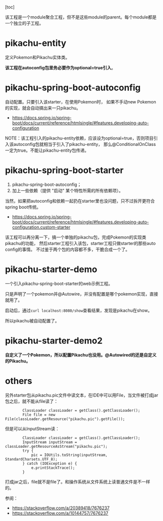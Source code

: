 [toc]

该工程是一个module聚合工程，但不是这些module的parent。每个module都是一个独立的子工程。

# pikachu-entity
定义Pokemon和Pikachu实体类。

**该工程在autoconfig包里务必要作为optional=true引入**。

# pikachu-spring-boot-autoconfig
自动配置。只要引入该starter，在使用Pokemon时，
如果不手动new Pokemon的实现，就会自动搞出来一只pikachu。

- https://docs.spring.io/spring-boot/docs/current/reference/htmlsingle/#features.developing-auto-configuration

NOTE：该工程引入的pikachu-entity依赖，应该设为optional=true，否则项目引入该autoconfig包就相当于引入了pikachu-entity，
那么@ConditionalOnClass一定为true。不能让pikachu-entity包传递。

# pikachu-spring-boot-starter
1. pikachu-spring-boot-autoconfig；
2. 加上一些依赖（提供 "启动" 某个特性所需的所有依赖项）。

当然，如果把autoconfig和依赖一起扔在starter里也没问题，只不过拆开更符合spring boot传统。

- https://docs.spring.io/spring-boot/docs/current/reference/htmlsingle/#features.developing-auto-configuration.custom-starter

该工程可以再分离一下，搞一个单独的pikachu包，完成Pokemon的实现类pikachu的功能，
然后starter工程引入该包，starter工程只做starter的那些auto config的事情。
不过鉴于两个包的内容都不多，干脆合成一个了。

# pikachu-starter-demo
一个引入pikachu-spring-boot-starter的web示例工程。

只是声明了一个pokemon并@Autowire，并没有配置是哪个pokemon实现，直接就用了。

启动后，通过`curl localhost:8080/show`查看结果，发现是pikachu在show。

所以pikachu被自动配置了。

# pikachu-starter-demo2
**自定义了一个Pokemon，所以配置Pikachu也没用。@Autowired的还是自定义的Pikachu。**

# others
另外starter包从pikachu.pic文件中读文本，在IDE中可以用File，当文件被打成jar包之后，就不能从file读了：
```
        ClassLoader classLoader = getClass().getClassLoader();
        File file = new File(classLoader.getResource("pikachu.pic").getFile());
```
但是可以从InputStream读：
```
        ClassLoader classLoader = getClass().getClassLoader();
        InputStream inputStream = classLoader.getResourceAsStream("pikachu.pic");
        try {
            pic = IOUtils.toString(inputStream, StandardCharsets.UTF_8);
        } catch (IOException e) {
            e.printStackTrace();
        }
```
打成jar之后，file就不是file了。和操作系统从文件系统上读普通文件是不一样的。

参阅：
- https://stackoverflow.com/a/20389418/7676237
- https://stackoverflow.com/a/10144757/7676237

